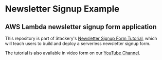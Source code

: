 # Newsletter Signup Example
## AWS Lambda newsletter signup form application

This repository is part of Stackery's [Newsletter Signup Form Tutorial](https://docs.stackery.io/tutorials/newsletter-signup/introduction), which will teach users to build and deploy a serverless newsletter signup form.

The tutorial is also available in video form on our [YouTube Channel](https://www.youtube.com/watch?v=4xibCEXUkII&list=PLR310Kv1_epGgm36N40j0qZZTokiCQ-Uq).
